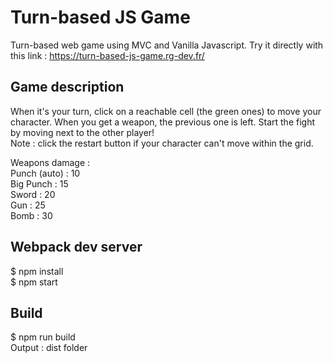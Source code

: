 # Turn-based JS Game

Turn-based web game using MVC and Vanilla Javascript. Try it directly with this link : https://turn-based-js-game.rg-dev.fr/

## Game description

When it's your turn, click on a reachable cell (the green ones) to move your character. When you get a weapon, the previous one is left. Start the fight by moving next to the other player!  
Note : click the restart button if your character can't move within the grid.  
  
Weapons damage :  
Punch (auto) : 10  
Big Punch : 15  
Sword : 20  
Gun : 25  
Bomb : 30  

## Webpack dev server

$ npm install  
$ npm start  

## Build

$ npm run build  
Output : dist folder  

